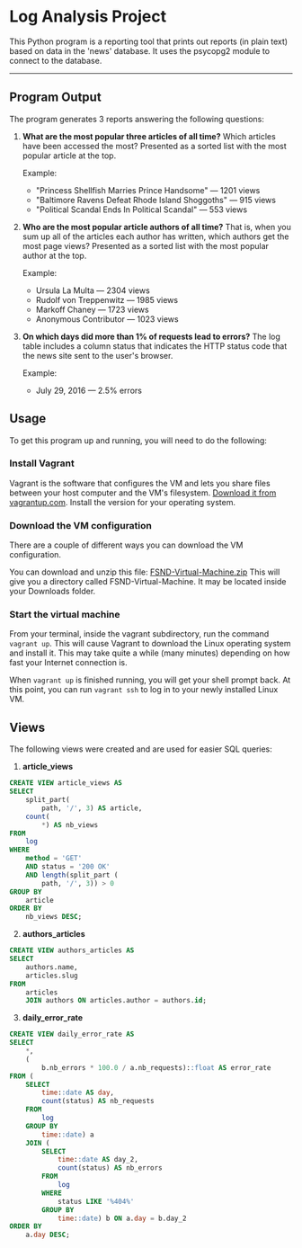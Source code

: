 # Log Analysis Project
This Python program is a reporting tool that prints out reports (in plain text) based on  data in the 'news' database. It uses the psycopg2 module to connect to the database.  

* * *

## Program Output

The program generates 3 reports answering the following questions:

1. **What are the most popular three articles of all time?** Which articles have been accessed the most? Presented as a sorted list with the most popular article at the top.

    Example:  
    + "Princess Shellfish Marries Prince Handsome" — 1201 views
    + "Baltimore Ravens Defeat Rhode Island Shoggoths" — 915 views
    + "Political Scandal Ends In Political Scandal" — 553 views


2. **Who are the most popular article authors of all time?** That is, when you sum up all of the articles each author has written, which authors get the most page views? Presented as a sorted list with the most popular author at the top.

    Example:  
    + Ursula La Multa — 2304 views
    + Rudolf von Treppenwitz — 1985 views
    + Markoff Chaney — 1723 views
    + Anonymous Contributor — 1023 views


3. **On which days did more than 1% of requests lead to errors?** The log table includes a column status that indicates the HTTP status code that the news site sent to the user's browser.

    Example:  
    + July 29, 2016 — 2.5% errors

## Usage
To get this program up and running, you will need to do the following:


### Install Vagrant
Vagrant is the software that configures the VM and lets you share files between your host computer and the VM's filesystem. [Download it from vagrantup.com](https://www.vagrantup.com/downloads.html). Install the version for your operating system.

### Download the VM configuration
There are a couple of different ways you can download the VM configuration.

You can download and unzip this file: [FSND-Virtual-Machine.zip](https://s3.amazonaws.com/video.udacity-data.com/topher/2018/April/5acfbfa3_fsnd-virtual-machine/fsnd-virtual-machine.zip) This will give you a directory called FSND-Virtual-Machine. It may be located inside your Downloads folder.

### Start the virtual machine
From your terminal, inside the vagrant subdirectory, run the command `vagrant up`. This will cause Vagrant to download the Linux operating system and install it. This may take quite a while (many minutes) depending on how fast your Internet connection is.

When `vagrant up` is finished running, you will get your shell prompt back. At this point, you can run `vagrant ssh` to log in to your newly installed Linux VM.

## Views
The following views were created and are used for easier SQL queries:

1. **article_views**

~~~~sql
CREATE VIEW article_views AS
SELECT
    split_part(
        path, '/', 3) AS article,
    count(
        *) AS nb_views
FROM
    log
WHERE
    method = 'GET'
    AND status = '200 OK'
    AND length(split_part (
        path, '/', 3)) > 0
GROUP BY
    article
ORDER BY
    nb_views DESC;
~~~~

2. **authors_articles**

~~~~sql
CREATE VIEW authors_articles AS
SELECT
    authors.name,
    articles.slug
FROM
    articles
    JOIN authors ON articles.author = authors.id;
~~~~

3. **daily_error_rate**

~~~~sql
CREATE VIEW daily_error_rate AS
SELECT
    *,
    (
        b.nb_errors * 100.0 / a.nb_requests)::float AS error_rate
FROM (
    SELECT
        time::date AS day,
        count(status) AS nb_requests
    FROM
        log
    GROUP BY
        time::date) a
    JOIN (
        SELECT
            time::date AS day_2,
            count(status) AS nb_errors
        FROM
            log
        WHERE
            status LIKE '%404%'
        GROUP BY
            time::date) b ON a.day = b.day_2
ORDER BY
    a.day DESC;
~~~~


